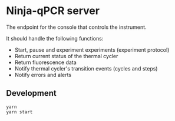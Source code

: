 # Ninja-qPCR server

The endpoint for the console that controls the instrument.

It should handle the following functions:

* Start, pause and experiment experiments (experiment protocol)
* Return current status of the thermal cycler
* Return fluorescence data
* Notify thermal cycler's transition events (cycles and steps)
* Notify errors and alerts

## Development
```
yarn
yarn start
```